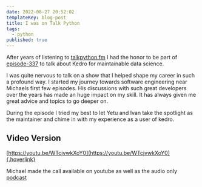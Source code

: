 ```yaml
---
date: 2022-08-27 20:52:02
templateKey: blog-post
title: I was on Talk Python
tags:
  - python
published: true
---
```


After years of listening to [talkpython.fm](https://talkpython.fm/) I had the
honor to be part of
[episode-337](https://talkpython.fm/episodes/show/337/kedro-for-maintainable-data-science)
to talk about Kedro for maintainable data science.

I was quite nervous to talk on a show that I helped shape my career in such a
profound way. I started my journey towards software engineering near Michaels
first few episodes. His discussions with such great developers over the years
has made an huge impact on my skill. It has always given me great advice and
topics to go deeper on.

During the episode I tried my best to let Yetu and Ivan take the spotlight as
the maintainer and chime in with my experience as a user of kedro.

## Video Version

[https://youtu.be/WTcjvwkXoY0](https://youtu.be/WTcjvwkXoY0){.hoverlink}

Michael made the call available on youtube as well as the audio only
[podcast](https://talkpython.fm/episodes/show/337/kedro-for-maintainable-data-science)
